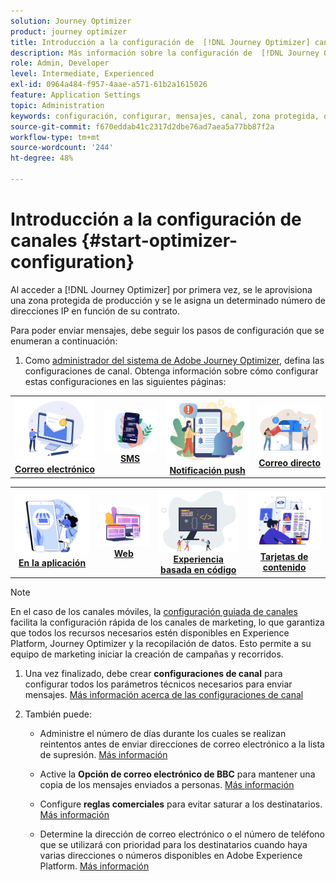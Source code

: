 ```yaml
---
solution: Journey Optimizer
product: journey optimizer
title: Introducción a la configuración de  [!DNL Journey Optimizer] canales
description: Más información sobre la configuración de  [!DNL Journey Optimizer] canales
role: Admin, Developer
level: Intermediate, Experienced
exl-id: 0964a484-f957-4aae-a571-61b2a1615026
feature: Application Settings
topic: Administration
keywords: configuración, configurar, mensajes, canal, zona protegida, optimizador
source-git-commit: f670eddab41c2317d2dbe76ad7aea5a77bb87f2a
workflow-type: tm+mt
source-wordcount: '244'
ht-degree: 48%

---
```



# Introducción a la configuración de canales {#start-optimizer-configuration}

Al acceder a [!DNL Journey Optimizer] por primera vez, se le aprovisiona una zona protegida de producción y se le asigna un determinado número de direcciones IP en función de su contrato.


Para poder enviar mensajes, debe seguir los pasos de configuración que se enumeran a continuación:

1. Como [administrador del sistema de Adobe Journey Optimizer](../start/path/administrator.md), defina las configuraciones de canal. Obtenga información sobre cómo configurar estas configuraciones en las siguientes páginas:

<table style="table-layout:fixed"><tr style="border: 0;">
<td><a href="../email/get-started-email-config.md"><img alt="email" src="../channels/assets/do-not-localize/email.png"></a>
<div align="center"><a href="../email/get-started-email-config.md"><strong>Correo electrónico</strong></a></div></td>
<td><a href="../sms/sms-configuration.md"><img alt="sms" src="../channels/assets/do-not-localize/sms.png"></a>
<div align="center"><a href="../sms/sms-configuration.md"><strong>SMS</strong></a></div></td>
<td><a href="../push/push-configuration.md"><img alt="push" src="../channels/assets/do-not-localize/push.png"></a>
<div align="center"><a href="../push/push-configuration.md"><strong>Notificación push</strong></a></div></td>
<td><a href="../direct-mail/direct-mail-configuration.md"><img alt="correo directo" src="../channels/assets/do-not-localize/direct-mail.jpg"></a>
<div align="center"><a href="../direct-mail/direct-mail-configuration.md"><strong>Correo directo</strong></a></div></td>
</tr></table>

<table style="table-layout:fixed"><tr style="border: 0;">
<td><a href="../in-app/inapp-configuration.mdd"><img alt="en la aplicación" src="../channels/assets/do-not-localize/inapp.jpg"></a>
<div align="center"><a href="../in-app/inapp-configuration.md"><strong>En la aplicación</strong></a></div></td>
<td><a href="../web/web-configuration.md"><img alt="web" src="../channels/assets/do-not-localize/web.jpg"></a>
<div align="center"><a href="../web/web-configuration.md"><strong>Web</strong></a></div></td>
<td><a href="../code-based/code-based-configuration.md"><img alt="experiencia basada en código" src="../channels/assets/do-not-localize/code.png"></a>
<div align="center"><a href="../code-based/code-based-configuration.md"><strong>Experiencia basada en código</strong></a></div></td>
<td><a href="../content-card/content-card-configuration-prereq.md"><img alt="tarjetas de contenido" src="../channels/assets/do-not-localize/cards.png"></a>
<div align="center"><a href="../content-card/content-card-configuration-prereq.md"><strong>Tarjetas de contenido</strong></a></div></td>
</tr></table>

>[!NOTE]
>
>En el caso de los canales móviles, la [configuración guiada de canales](set-mobile-config.md) facilita la configuración rápida de los canales de marketing, lo que garantiza que todos los recursos necesarios estén disponibles en Experience Platform, Journey Optimizer y la recopilación de datos. Esto permite a su equipo de marketing iniciar la creación de campañas y recorridos.

1. Una vez finalizado, debe crear **configuraciones de canal** para configurar todos los parámetros técnicos necesarios para enviar mensajes. [Más información acerca de las configuraciones de canal](channel-surfaces.md)

1. También puede:

   * Administre el número de días durante los cuales se realizan reintentos antes de enviar direcciones de correo electrónico a la lista de supresión. [Más información](manage-suppression-list.md)

   * Active la **Opción de correo electrónico de BBC** para mantener una copia de los mensajes enviados a personas. [Más información](archiving-support.md#enable-bcc)

   * Configure **reglas comerciales** para evitar saturar a los destinatarios. [Más información](../configuration/rule-sets.md)

   * Determine la dirección de correo electrónico o el número de teléfono que se utilizará con prioridad para los destinatarios cuando haya varias direcciones o números disponibles en Adobe Experience Platform. [Más información](primary-email-addresses.md)
